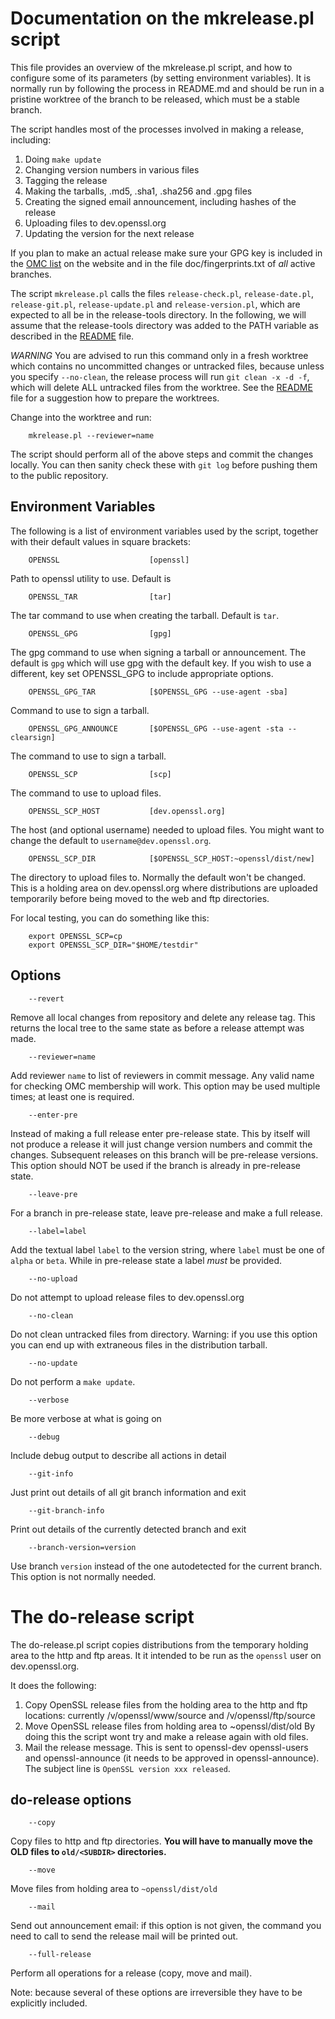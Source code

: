 # Documentation on the mkrelease.pl script

This file provides an overview of the mkrelease.pl script, and how to
configure some of its parameters (by setting environment variables).
It is normally run by following the process in README.md and should be
run in a pristine worktree of the branch to be released, which must
be a stable branch.

The script handles most of the processes involved in making a release,
including:

1. Doing `make update`
2. Changing version numbers in various files
3. Tagging the release
4. Making the tarballs, .md5, .sha1, .sha256 and .gpg files
5. Creating the signed email announcement, including hashes of the release
6. Uploading files to dev.openssl.org
7. Updating the version for the next release

If you plan to make an actual release make sure your GPG key is included
in the [OMC list](https://www.openssl.org/community/omc.html) on the website
and in the file doc/fingerprints.txt of *all* active branches.

The script `mkrelease.pl` calls the files `release-check.pl`, `release-date.pl`,
`release-git.pl`, `release-update.pl` and `release-version.pl`, which are expected
to all be in the release-tools directory. In the following, we will assume that the
release-tools directory was added to the PATH variable as described in the
[README](README.md#prepare-the-path-variable) file.

*WARNING*  You are advised to run this command only in a fresh worktree which
contains no uncommitted changes or untracked files, because unless you specify
`--no-clean`, the release process will run `git clean -x -d -f`, which will
delete ALL untracked files from the worktree.
See the [README](README.md#prepare-the-worktrees) file for a suggestion how to
prepare the worktrees.

Change into the worktree and run:

        mkrelease.pl --reviewer=name

The script should perform all of the above steps and commit the changes locally.
You can then sanity check these with `git log` before pushing them to the public
repository.

## Environment Variables

The following is a list of environment variables used by the script, together with
their default values in square brackets:

        OPENSSL                    [openssl]

Path to openssl utility to use. Default is

        OPENSSL_TAR                [tar]

The tar command to use when creating the tarball. Default is `tar`.

        OPENSSL_GPG                [gpg]

The gpg command to use when signing a tarball or announcement.
The default is `gpg` which will use gpg with the default key.
If you wish to use a different, key set OPENSSL_GPG to include
appropriate options.

        OPENSSL_GPG_TAR            [$OPENSSL_GPG --use-agent -sba]

Command to use to sign a tarball.

        OPENSSL_GPG_ANNOUNCE       [$OPENSSL_GPG --use-agent -sta --clearsign]

The command to use to sign a tarball.

        OPENSSL_SCP                [scp]

The command to use to upload files.

        OPENSSL_SCP_HOST           [dev.openssl.org]

The host (and optional username) needed to upload files. You might want to
change the default to `username@dev.openssl.org`.

        OPENSSL_SCP_DIR            [$OPENSSL_SCP_HOST:~openssl/dist/new]

The directory to upload files to. Normally the default won't be changed.
This is a holding area on dev.openssl.org where distributions are uploaded
temporarily before being moved to the web and ftp directories.

For local testing, you can do something like this:

        export OPENSSL_SCP=cp
        export OPENSSL_SCP_DIR="$HOME/testdir"

## Options

        --revert

  Remove all local changes from repository and delete any release tag. This
  returns the local tree to the same state as before a release attempt was
  made.

        --reviewer=name

  Add reviewer `name` to list of reviewers in commit message. Any valid
  name for checking OMC membership will work.
  This option may be used multiple times; at least one is required.

        --enter-pre

  Instead of making a full release enter pre-release state. This by itself
  will not produce a release it will just change version numbers and commit
  the changes. Subsequent releases on this branch will be pre-release
  versions. This option should NOT be used if the branch is already in
  pre-release state.

        --leave-pre

  For a branch in pre-release state, leave pre-release and make a full release.

        --label=label

   Add the textual label `label` to the version string, where `label` must be
   one of `alpha` or `beta`. While in pre-release state a label *must* be
   provided.

        --no-upload

  Do not attempt to upload release files to dev.openssl.org

        --no-clean

  Do not clean untracked files from directory. Warning: if you use this option
  you can end up with extraneous files in the distribution tarball.

        --no-update

  Do not perform a `make update`.

        --verbose

  Be more verbose at what is going on

        --debug

  Include debug output to describe all actions in detail

        --git-info

  Just print out details of all git branch information and exit

        --git-branch-info

  Print out details of the currently detected branch and exit

        --branch-version=version

  Use branch `version` instead of the one autodetected for the current branch.
  This option is not normally needed.

# The do-release script

The do-release.pl script copies distributions from the temporary holding area
to the http and ftp areas. It it intended to be run as the `openssl` user on
dev.openssl.org.

It does the following:

1. Copy OpenSSL release files from the holding area to the http and ftp
   locations: currently /v/openssl/www/source and /v/openssl/ftp/source
2. Move OpenSSL release files from holding area to ~openssl/dist/old By
   doing this the script wont try and make a release again with old files.
3. Mail the release message. This is sent to openssl-dev openssl-users and
   openssl-announce (it needs to be approved in openssl-announce). The
   subject line is `OpenSSL version xxx released`.

## do-release options

        --copy

Copy files to http and ftp directories.  **You will have to manually move
the OLD files to `old/<SUBDIR>` directories.**

        --move

Move files from holding area to `~openssl/dist/old`

        --mail

Send out announcement email: if this option is not given, the command you
need to call to send the release mail will be printed out.

        --full-release

Perform all operations for a release (copy, move and mail).

Note: because several of these options are irreversible they have to be
explicitly included.
